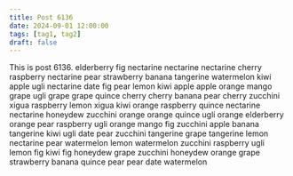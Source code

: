 ```yaml
---
title: Post 6136
date: 2024-09-01 12:00:00
tags: [tag1, tag2]
draft: false
---
```

This is post 6136.
elderberry
fig
nectarine
nectarine
nectarine
cherry
raspberry
nectarine
pear
strawberry
banana
tangerine
watermelon
kiwi
apple
ugli
nectarine
date
fig
pear
lemon
kiwi
apple
apple
orange
mango
grape
ugli
grape
grape
quince
cherry
cherry
banana
pear
cherry
zucchini
xigua
raspberry
lemon
xigua
kiwi
orange
raspberry
quince
nectarine
nectarine
honeydew
zucchini
orange
orange
quince
ugli
orange
elderberry
orange
pear
raspberry
ugli
orange
mango
fig
zucchini
apple
banana
tangerine
kiwi
ugli
date
pear
zucchini
tangerine
grape
tangerine
lemon
nectarine
pear
watermelon
lemon
watermelon
zucchini
raspberry
ugli
lemon
fig
kiwi
fig
honeydew
grape
zucchini
honeydew
orange
grape
strawberry
banana
quince
pear
pear
date
watermelon
